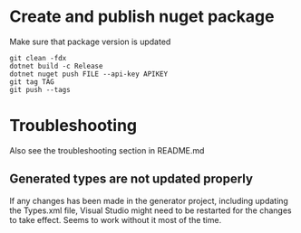# Create and publish nuget package

Make sure that package version is updated

	git clean -fdx
	dotnet build -c Release
	dotnet nuget push FILE --api-key APIKEY
	git tag TAG
	git push --tags

# Troubleshooting

Also see the troubleshooting section in README.md

## Generated types are not updated properly

If any changes has been made in the generator project, including updating the Types.xml file,
Visual Studio might need to be restarted for the changes to take effect. Seems to work without it most of the time.
